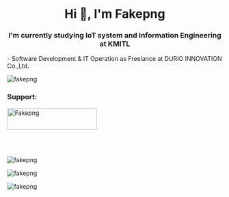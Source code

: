 <h1 align="center">Hi 👋, I'm Fakepng</h1>
<h3 align="center">I'm currently studying IoT system and Information Engineering at KMITL</h3>
<p>- Software Development & IT Operation as Freelance at DURIO INNOVATION Co.,Ltd.</p>

<p align="left"> <img src="https://komarev.com/ghpvc/?username=fakepng&label=Profile%20views&color=0e75b6&style=flat" alt="fakepng" /> </p>

<h3 align="left">Support:</h3>
<p><a href="https://www.buymeacoffee.com/Fakepng"> <img align="center" src="https://cdn.buymeacoffee.com/buttons/v2/default-yellow.png" height="50" width="210" alt="Fakepng" /></a></p><br><br>

<p><img align="center" src="https://github-readme-stats.vercel.app/api/top-langs?username=fakepng&show_icons=true&locale=en&layout=compact" alt="fakepng" /></p>

<p><img align="center" src="https://github-readme-stats.vercel.app/api?username=fakepng&show_icons=true&locale=en" alt="fakepng" /></p>

<p><img align="center" src="https://github-readme-streak-stats.herokuapp.com/?user=fakepng&" alt="fakepng" /></p>
